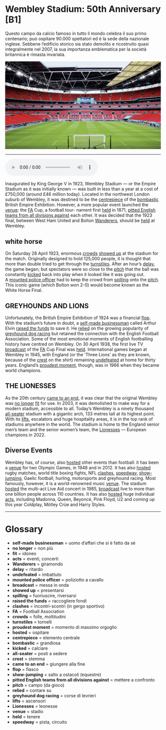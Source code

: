 # Wembley Stadium: 50th Anniversary   [B1]

Questo campo da calcio famoso in tutto il mondo celebra il suo primo centenario; può ospitare 90.000 spettatori ed è la sede della nazionale inglese. Sebbene l’edificio storico sia stato demolito e ricostruito quasi integralmente nel 2007, la sua importanza emblematica per la società britannica è rimasta invariata.

![](Wembley%20Stadium%2050th%20Anniversary.webp)

--------------

<div>
<audio controls autoplay>
    <source src="https://raw.githubusercontent.com/dartie/knowledge-base/main/English/SpeakUp/2023-04/Wembley%20Stadium%2050th%20Anniversary.mp3" type="audio/mpeg">
</audio>
</div>


Inaugurated by King George V in 1923, Wembley Stadium — or the Empire Stadium as it was initially known — was built in less than a year at a cost of £750,000 (around £46 million today). Located in the northwest London suburb of Wembley, it was destined to be the [centrepiece](## "elemento centrale") of the [bombastic](## "grandiosa") British Empire Exhibition. However, a more popular event launched the [venue](## "stadio"): the [FA](## "Football Association") Cup, a football tour- nament first [held](## "tenere") in 1871, [pitted English teams from all divisions against](## "mettere a confronto") each other. It was decided that the 1923 final, between West Ham United and Bolton [Wanderers](## "giramondo"), should be [held](## "tenere") at Wembley.
 

## white horse
On Saturday 28 April 1923, enormous [crowds](## "folle, moltitudini") [showed up](## "presentarsi") at the stadium for the match. Originally designed to hold 125,000 people, it is thought that more than double tried to get through the [turnstiles](## "tornelli"). After an hour’s [delay](## "ritardo"), the game began; but spectators were so close to the [pitch](## "campo (da gioco)") that the ball was constantly [kicked](## "calciare") back into play when it looked like it was going out. A [mounted police officer](## "poliziotto a cavallo") had to keep the crowd from [spilling](## "fuoriuscire, riversarsi") onto the [pitch](## "campo (da gioco)"). This iconic game (which Bolton won 2-0) would become known as the White Horse Final.

## GREYHOUNDS AND LIONS
Unfortunately, the British Empire Exhibition of 1924 was a financial [flop](## "fiasco"). With the stadium’s future in doubt, a [self-made businessman](## "uomo d’affari che si è fatto da sé") called Arthur Elvin [raised the funds](## "raccogliere fondi") to save it. He [relied](## "contare su") on the growing popularity of [greyhound dog racing](## "corse di levrieri") but retained the connection with the English Football Association. Some of the most emotional moments of English footballing history have centred on Wembley. On 30 April 1938, the first live TV [broadcast](## "messa in onda") of the [FA](## "Football Association") Cup Final was [held](## "tenere"). International games began at Wembley in 1945, with England (or the ‘Three Lions’ as they are known, because of the [crest](## "stemma") on the shirt) remaining [undefeated](## "imbattuto") at home for thirty years. England’s [proudest moment](## "momento di massimo orgoglio"), though, was in 1966 when they became world champions.

## THE LIONESSES
As the 20th century [came to an end](## "giungere alla fine"), it was clear that the original Wembley was [no longer](## "non più") [fit](## "idoneo") for use. In 2003, it was demolished to make way for a modern stadium, accessible to all. Today’s Wembley is a ninety thousand [all-seater](## "posti a sedere") stadium with a gigantic arch, 133 metres tall at its highest point. With its [lifts](## "ascensori"), escalators and huge hospitality areas, it is in the top rank of stadiums anywhere in the world. The stadium is home to the England senior men’s team and the senior women’s team, the [Lionesses](## "leonesse") — European champions in 2022.

## Diverse Events
Wembley has, of course, also [hosted](## "ospitare") other events than football: it has been a [venue](## "stadio") for two Olympic Games, in 1948 and in 2012. It has also [hosted](## "ospitare") rugby matches, world title boxing fights, NFL [clashes](## "incontri-scontri (in gergo sportivo)"), [speedway](## "pista, circuito"), [show-jumping](## "salto a ostacoli (equestre)"), Gaelic football, hurling, motorsports and greyhound racing. Most famously, however, it is a world-renowned music [venue](## "stadio"). The stadium [hosted](## "ospitare") the multi-act Live Aid concert in 1985, [broadcast](## "messa in onda") live to more than one billion people across 110 countries. It has also [hosted](## "ospitare") huge individual [acts](## "eventi, concerti"), including Madonna, Queen, Beyoncé, Pink Floyd, U2 and coming up this year Coldplay, Mötley Crüe and Harry Styles.
 

--------------

<div style = "display:block; clear:both; page-break-after:always;"></div>

# Glossary
* **self-made businessman** = uomo d’affari che si è fatto da sé
* **no longer** = non più
* **fit** = idoneo
* **acts** = eventi, concerti
* **Wanderers** = giramondo
* **delay** = ritardo
* **undefeated** = imbattuto
* **mounted police officer** = poliziotto a cavallo
* **broadcast** = messa in onda
* **showed up** = presentarsi
* **spilling** = fuoriuscire, riversarsi
* **raised the funds** = raccogliere fondi
* **clashes** = incontri-scontri (in gergo sportivo)
* **FA** = Football Association
* **crowds** = folle, moltitudini
* **turnstiles** = tornelli
* **proudest moment** = momento di massimo orgoglio
* **hosted** = ospitare
* **centrepiece** = elemento centrale
* **bombastic** = grandiosa
* **kicked** = calciare
* **all-seater** = posti a sedere
* **crest** = stemma
* **came to an end** = giungere alla fine
* **flop** = fiasco
* **show-jumping** = salto a ostacoli (equestre)
* **pitted English teams from all divisions against** = mettere a confronto
* **pitch** = campo (da gioco)
* **relied** = contare su
* **greyhound dog racing** = corse di levrieri
* **lifts** = ascensori
* **Lionesses** = leonesse
* **venue** = stadio
* **held** = tenere
* **speedway** = pista, circuito
